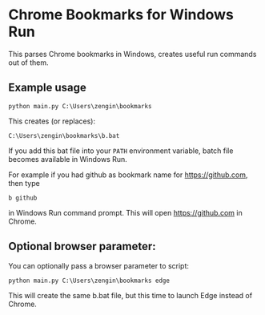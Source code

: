 # Chrome Bookmarks for Windows Run
This parses Chrome bookmarks in Windows, creates useful run commands out of them.

## Example usage
<code>python main.py C:\Users\zengin\bookmarks</code>

This creates (or replaces):

<code>C:\Users\zengin\bookmarks\b.bat</code>

If you add this bat file into your <code>PATH</code> environment variable, batch file becomes available in Windows Run.


For example if you had github as bookmark name for https://github.com, then type

<code>b github</code>

in Windows Run command prompt. This will open https://github.com in Chrome.

## Optional browser parameter:

You can optionally pass a browser parameter to script:

<code>python main.py C:\Users\zengin\bookmarks edge</code>

This will create the same b.bat file, but this time to launch Edge instead of Chrome.
